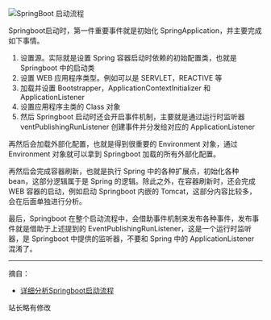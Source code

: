 ![SpringBoot 启动流程](http://hunt-cdn.eyescode.top/content/cc5165cd-ba4a-fa17-d2f6-a47fa9561171.jpg)

Springboot启动时，第一件重要事件就是初始化 SpringApplication，并主要完成如下事情。
1. 设置源。实际就是设置 Spring 容器启动时依赖的初始配置类，也就是 Springboot 中的启动类
2. 设置 WEB 应用程序类型。例如可以是 SERVLET，REACTIVE 等
3. 加载并设置 Bootstrapper，ApplicationContextInitializer 和 ApplicationListener
4. 设置应用程序主类的 Class 对象
5. 然后 Springboot 启动时还会开启事件机制，主要就是通过运行时监听器 ventPublishingRunListener 创建事件并分发给对应的 ApplicationListener

再然后会加载外部化配置，也就是得到很重要的 Environment 对象，通过 Environment 对象就可以拿到 Springboot 加载的所有外部化配置。

再然后会完成容器刷新，也就是执行 Spring 中的各种扩展点，初始化各种 bean，这部分逻辑属于是 Spring 的逻辑。除此之外，在容器刷新时，还会完成 WEB 容器的启动，例如启动 Springboot 内嵌的 Tomcat，这部分内容比较多，会在后面单独进行分析。

最后，Springboot 在整个启动流程中，会借助事件机制来发布各种事件，发布事件就是借助于上述提到的 EventPublishingRunListener，这是一个运行时监听器，是 Springboot 中提供的监听器，不要和 Spring 中的 ApplicationListener 混淆了。

------
摘自：
+ [详细分析Springboot启动流程](https://zhuanlan.zhihu.com/p/623428835)

站长略有修改